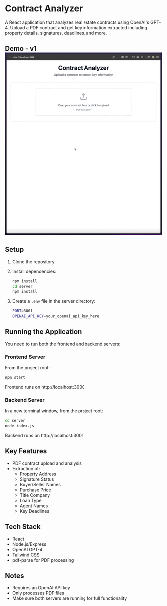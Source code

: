 # Contract Analyzer

A React application that analyzes real estate contracts using OpenAI's GPT-4. Upload a PDF contract and get key information extracted including property details, signatures, deadlines, and more.

## Demo - v1 ![Demo 1](./demo/demo.gif)

## Setup

1. Clone the repository
2. Install dependencies:

   ```bash
   npm install
   cd server
   npm install
   ```

3. Create a `.env` file in the server directory:

   ```bash
   PORT=3001
   OPENAI_API_KEY=your_openai_api_key_here
   ```

## Running the Application

You need to run both the frontend and backend servers:

### Frontend Server

From the project root:

```bash
npm start
```

Frontend runs on http://localhost:3000

### Backend Server

In a new terminal window, from the project root:

```bash
cd server
node index.js
```

Backend runs on http://localhost:3001

## Key Features

- PDF contract upload and analysis
- Extraction of:
  - Property Address
  - Signature Status
  - Buyer/Seller Names
  - Purchase Price
  - Title Company
  - Loan Type
  - Agent Names
  - Key Deadlines

## Tech Stack

- React
- Node.js/Express
- OpenAI GPT-4
- Tailwind CSS
- pdf-parse for PDF processing

## Notes

- Requires an OpenAI API key
- Only processes PDF files
- Make sure both servers are running for full functionality
